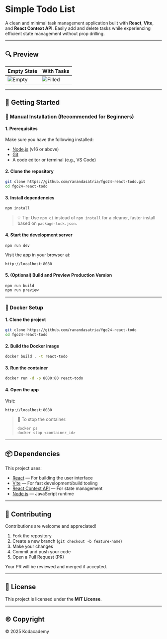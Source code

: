 # Simple Todo List

A clean and minimal task management application built with **React**, **Vite**, and **React Context API**. Easily add and delete tasks while experiencing efficient state management without prop drilling.

---

## 🔍 Preview

| Empty State | With Tasks |
|-------------|------------|
| ![Empty](src/assets/empty.png) | ![Filled](src/assets/filled.png) |

---

## 🚀 Getting Started

### 🔧 Manual Installation (Recommended for Beginners)

#### 1. Prerequisites

Make sure you have the following installed:

- [Node.js](https://nodejs.org/) (v16 or above)
- [Git](https://git-scm.com/)
- A code editor or terminal (e.g., VS Code)

#### 2. Clone the repository

```bash
git clone https://github.com/ranandasatria/fgo24-react-todo.git
cd fgo24-react-todo
```

#### 3. Install dependencies

```bash
npm install
```

> 💡 Tip: Use `npm ci` instead of `npm install` for a cleaner, faster install based on `package-lock.json`.

#### 4. Start the development server

```bash
npm run dev
```

Visit the app in your browser at:

```
http://localhost:8080
```

#### 5. (Optional) Build and Preview Production Version

```bash
npm run build
npm run preview
```

---

### 🐳 Docker Setup

#### 1. Clone the project

```bash
git clone https://github.com/ranandasatria/fgo24-react-todo
cd fgo24-react-todo
```

#### 2. Build the Docker image

```bash
docker build . -t react-todo
```

#### 3. Run the container

```bash
docker run -d -p 8080:80 react-todo
```

#### 4. Open the app

Visit:

```
http://localhost:8080
```

> 🛑 To stop the container:
> ```bash
> docker ps
> docker stop <container_id>
> ```

---

## 📦 Dependencies

This project uses:

- [React](https://reactjs.org/) — For building the user interface
- [Vite](https://vitejs.dev/) — For fast development/build tooling
- [React Context API](https://reactjs.org/docs/context.html) — For state management
- [Node.js](https://nodejs.org/) — JavaScript runtime

---

## 🤝 Contributing

Contributions are welcome and appreciated!

1. Fork the repository  
2. Create a new branch (`git checkout -b feature-name`)  
3. Make your changes  
4. Commit and push your code  
5. Open a Pull Request (PR)

Your PR will be reviewed and merged if accepted.

---

## 📄 License

This project is licensed under the **MIT License**.  

---

## ©️ Copyright

&copy; 2025 Kodacademy
